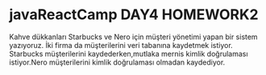 # javaReactCamp DAY4 HOMEWORK2
Kahve dükkanları Starbucks ve Nero için müşteri yönetimi yapan bir sistem yazıyoruz.
İki firma da müşterilerini veri tabanına kaydetmek istiyor.
Starbucks müşterilerini kaydederken,mutlaka mernis kimlik doğrulaması istiyor.Nero müşterilerini kimlik doğrulaması olmadan kaydediyor.

